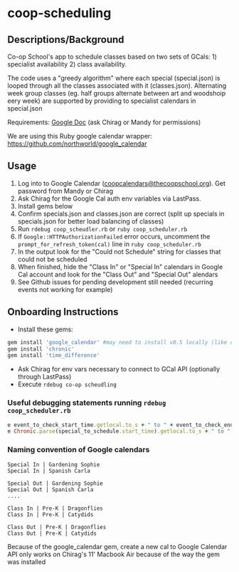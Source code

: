 # coop-scheduling

## Descriptions/Background

Co-op School's app to schedule classes based on two sets of GCals: 1) 
specialist availability 2) class availability. 

The code uses a "greedy algorithm" where each special (special.json) is looped through all the classes associated with it (classes.json). Alternating week group classes (eg. half groups alternate between art and woodshoip eery week) are supported by providing to specialist calendars in special.json

Requirements: [Google Doc](https://docs.google.com/document/d/1qBIYSTEUu-8jmeWuvZ9mrWTmkWM_LXEiKnJtz40smLU/edit#) (ask Chirag or Mandy for permissions)

We are using this Ruby google calendar wrapper: https://github.com/northworld/google_calendar

## Usage

1. Log into to Google Calendar (coopcalendars@thecoopschool.org). Get password from Mandy or Chirag
1. Ask Chirag for the Google Cal auth env variables via LastPass. 
1. Install gems below
1. Confirm specials.json and classes.json are correct (split up specials in specials.json for better load balancing of classes)
1. Run `rdebug coop_scheudler.rb` or `ruby coop_scheduler.rb`
1. If `Google::HTTPAuthorizationFailed` error occurs, uncomment the `prompt_for_refresh_token(cal)` line in `ruby coop_scheduler.rb`
1. In the output look for the "Could not Schedule" string for classes that could not be scheduled
1. When finished, hide the "Class In" or "Special In" calendars in Google Cal account and look for the "Class Out" and "Special Out" alendars
1. See Github issues for pending development still needed (recurring events not working for example)

## Onboarding Instructions

* Install these gems:

```ruby
gem install 'google_calendar' #may need to install v0.5 locally (like on Chirag's 11' Mackbook air)
gem install 'chronic'
gem install 'time_difference'
```
* Ask Chirag for env vars necessary to connect to GCal API (optionally through LastPass)
* Execute `rdebug co-op scheudling`


### Useful debugging statements running `rdebug coop_scheduler.rb`

```ruby
e event_to_check_start_time.getlocal.to_s + " to " + event_to_check_end_time.getlocal.to_s
e Chronic.parse(special_to_schedule.start_time).getlocal.to_s + " to " + Chronic.parse(special_to_schedule.end_time).getlocal.to_s
```

### Naming convention of Google calendars

```
Special In | Gardening Sophie
Special In | Spanish Carla

Special Out | Gardening Sophie
Special Out | Spanish Carla
....

Class In | Pre-K | Dragonflies
Class In | Pre-K | Catydids

Class Out | Pre-K | Dragonflies
Class Out | Pre-K | Catydids
```

Because of the google_calendar gem, create a new cal to Google Calendar API only works on Chirag's 11' Macbook Air because of the way the gem was installed
